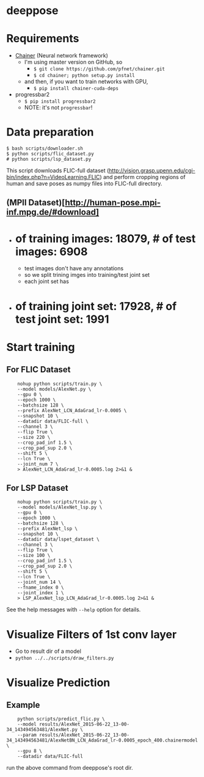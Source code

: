 deeppose
========

# Requirements

- [Chainer](https://github.com/pfnet/chainer) (Neural network framework)
    - I'm using master version on GitHub, so
        - `$ git clone https://github.com/pfnet/chainer.git`
        - `$ cd chainer; python setup.py install`
    - and then, if you want to train networks with GPU,
        - `$ pip install chainer-cuda-deps`
- progressbar2
    - `$ pip install progressbar2`
    - NOTE: it's not `progressbar`!

# Data preparation

    $ bash scripts/downloader.sh
    $ python scripts/flic_dataset.py
    # python scripts/lsp_dataset.py

This script downloads FLIC-full dataset (http://vision.grasp.upenn.edu/cgi-bin/index.php?n=VideoLearning.FLIC) and perform cropping regions of human and save poses as numpy files into FLIC-full directory.

## (MPII Dataset)[http://human-pose.mpi-inf.mpg.de/#download]

- # of training images: 18079, # of test images: 6908
    - test images don't have any annotations
    - so we split trining imges into training/test joint set
    - each joint set has
- # of training joint set: 17928, # of test joint set: 1991

# Start training

## For FLIC Dataset

```
    nohup python scripts/train.py \
    --model models/AlexNet.py \
    --gpu 0 \
    --epoch 1000 \
    --batchsize 128 \
    --prefix AlexNet_LCN_AdaGrad_lr-0.0005 \
    --snapshot 10 \
    --datadir data/FLIC-full \
    --channel 3 \
    --flip True \
    --size 220 \
    --crop_pad_inf 1.5 \
    --crop_pad_sup 2.0 \
    --shift 5 \
    --lcn True \
    --joint_num 7 \
    > AlexNet_LCN_AdaGrad_lr-0.0005.log 2>&1 &
```

## For LSP Dataset

```
    nohup python scripts/train.py \
    --model models/AlexNet_lsp.py \
    --gpu 0 \
    --epoch 1000 \
    --batchsize 128 \
    --prefix AlexNet_lsp \
    --snapshot 10 \
    --datadir data/lspet_dataset \
    --channel 3 \
    --flip True \
    --size 100 \
    --crop_pad_inf 1.5 \
    --crop_pad_sup 2.0 \
    --shift 5 \
    --lcn True \
    --joint_num 14 \
    --fname_index 0 \
    --joint_index 1 \
    > LSP_AlexNet_lsp_LCN_AdaGrad_lr-0.0005.log 2>&1 &
```

See the help messages with `--help` option for details.

# Visualize Filters of 1st conv layer

- Go to result dir of a model
-  `python ../../scripts/draw_filters.py`

# Visualize Prediction

## Example

```
    python scripts/predict_flic.py \
    --model results/AlexNet_2015-06-22_13-00-34_143494563481/AlexNet.py \
    --param results/AlexNet_2015-06-22_13-00-34_143494563481/AlexNetBN_LCN_AdaGrad_lr-0.0005_epoch_400.chainermodel \
    --gpu 8 \
    --datadir data/FLIC-full
```

run the above command from deeppose's root dir.
